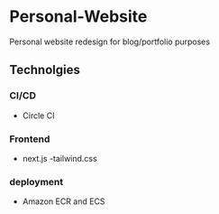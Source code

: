 # Personal-Website
Personal website redesign for blog/portfolio purposes 

## Technolgies

### CI/CD 
- Circle CI

### Frontend
- next.js
-tailwind.css

### deployment 
- Amazon ECR and ECS

